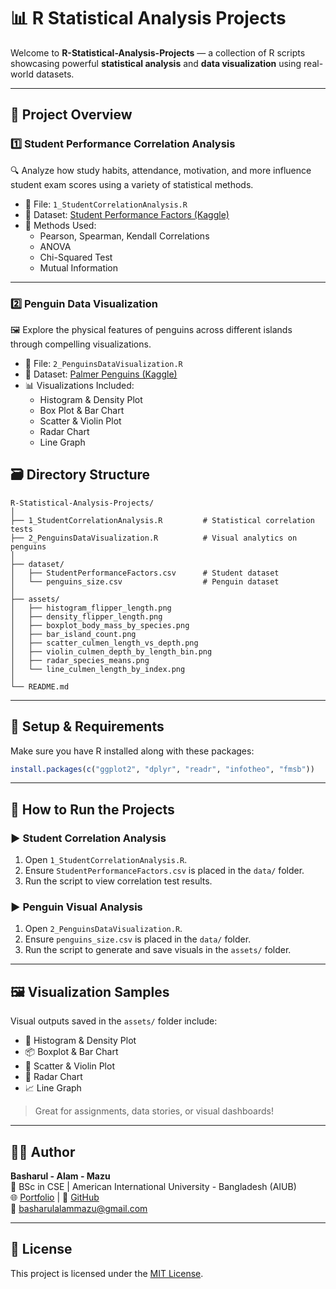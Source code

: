 # 📊 R Statistical Analysis Projects

Welcome to **R-Statistical-Analysis-Projects** — a collection of R scripts showcasing powerful **statistical analysis** and **data visualization** using real-world datasets.

---

## 📁 Project Overview

### 1️⃣ Student Performance Correlation Analysis  
🔍 Analyze how study habits, attendance, motivation, and more influence student exam scores using a variety of statistical methods.

- 📂 File: `1_StudentCorrelationAnalysis.R`  
- 📑 Dataset: [Student Performance Factors (Kaggle)](https://www.kaggle.com/datasets/lainguyn123/student-performance-factors)  
- 🧪 Methods Used:
  - Pearson, Spearman, Kendall Correlations
  - ANOVA
  - Chi-Squared Test
  - Mutual Information

---

### 2️⃣ Penguin Data Visualization  
🖼️ Explore the physical features of penguins across different islands through compelling visualizations.

- 📂 File: `2_PenguinsDataVisualization.R`  
- 📑 Dataset: [Palmer Penguins (Kaggle)](https://www.kaggle.com/datasets/parulpandey/palmer-archipelago-antarctica-penguin-data)  
- 📊 Visualizations Included:
  - Histogram & Density Plot
  - Box Plot & Bar Chart
  - Scatter & Violin Plot
  - Radar Chart
  - Line Graph


## 🗃️ Directory Structure

```
R-Statistical-Analysis-Projects/
│
├── 1_StudentCorrelationAnalysis.R         # Statistical correlation tests
├── 2_PenguinsDataVisualization.R          # Visual analytics on penguins
│
├── dataset/
│   ├── StudentPerformanceFactors.csv      # Student dataset
│   └── penguins_size.csv                  # Penguin dataset
│
├── assets/
│   ├── histogram_flipper_length.png
│   ├── density_flipper_length.png
│   ├── boxplot_body_mass_by_species.png
│   ├── bar_island_count.png
│   ├── scatter_culmen_length_vs_depth.png
│   ├── violin_culmen_depth_by_length_bin.png
│   ├── radar_species_means.png
│   └── line_culmen_length_by_index.png
│
└── README.md
```

---

## 🧰 Setup & Requirements

Make sure you have R installed along with these packages:

```r
install.packages(c("ggplot2", "dplyr", "readr", "infotheo", "fmsb"))
````

---

## 🚀 How to Run the Projects

### ▶ Student Correlation Analysis

1. Open `1_StudentCorrelationAnalysis.R`.
2. Ensure `StudentPerformanceFactors.csv` is placed in the `data/` folder.
3. Run the script to view correlation test results.

### ▶ Penguin Visual Analysis

1. Open `2_PenguinsDataVisualization.R`.
2. Ensure `penguins_size.csv` is placed in the `data/` folder.
3. Run the script to generate and save visuals in the `assets/` folder.

---

## 🖼️ Visualization Samples

Visual outputs saved in the `assets/` folder include:

* 🔹 Histogram & Density Plot
* 📦 Boxplot & Bar Chart
* 🎯 Scatter & Violin Plot
* 🧭 Radar Chart
* 📈 Line Graph

> Great for assignments, data stories, or visual dashboards!

---

## 👨‍💻 Author

**Basharul - Alam - Mazu** <br>
💼 BSc in CSE | American International University - Bangladesh (AIUB) <br>
🌐 [Portfolio](https://basharulalammazu.github.io) | 🐙 [GitHub](https://github.com/basharulalammazu) <br>
📧 [basharulalammazu@gmail.com](mailto:basharulalammazu@gmail.com) 

---

## 📜 License

This project is licensed under the [MIT License](LICENSE).

